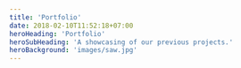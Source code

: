 ```yaml
---
title: 'Portfolio'
date: 2018-02-10T11:52:18+07:00
heroHeading: 'Portfolio'
heroSubHeading: 'A showcasing of our previous projects.'
heroBackground: 'images/saw.jpg'
---
```

